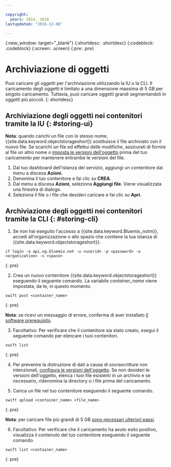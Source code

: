 ```yaml
---

copyright:
  years: 2014, 2016
lastupdated: "2016-12-06"

---
```

{:new_window: target="_blank"}
{:shortdesc: .shortdesc}
{:codeblock: .codeblock}
{:screen: .screen}
{:pre: .pre}

# Archiviazione di oggetti

Puoi caricare gli oggetti per l'archiviazione utilizzando la IU o la CLI. Il caricamento degli oggetti è limitato a una dimensione massima di 5 GB per singolo caricamento. Tuttavia, puoi caricare oggetti grandi segmentandoli in oggetti più piccoli.
{: shortdesc}


## Archiviazione degli oggetti nei contenitori tramite la IU {: #storing-ui}

**Nota**: quando carichi un file con lo stesso nome, {{site.data.keyword.objectstorageshort}} sostituisce il file archiviato con il nuovo file. Se scarichi un file ed effettui delle modifiche, assicurati di fornire al file un altro nome o [imposta le versioni dell'oggetto](/docs/services/ObjectStorage/os_versioning.html) prima del tuo caricamento per mantenere entrambe le versioni del file.


1. Dal tuo dashboard dell'istanza del servizio, aggiungi un contenitore dal menu a discesa **Azioni**. 
2. Denomina il tuo contenitore e fai clic su **CREA**.
3. Dal menu a discesa **Azioni**, seleziona **Aggiungi file**. Viene visualizzata una finestra di dialogo. 
4. Seleziona il file o i file che desideri caricare e fai clic su **Apri**.



## Archiviazione degli oggetti nei contenitori tramite la CLI {: #storing-cli}

1. Se non hai eseguito l'accesso a {{site.data.keyword.Bluemix_notm}}, accedi all'organizzazione o allo spazio che contiene la tua istanza di {{site.data.keyword.objectstorageshort}}.

  ```
  cf login -a api.ng.bluemix.net -u <userid> -p <password> -o <organization> -s <space>
  ```
  {: pre}

2. Crea un nuovo contenitore {{site.data.keyword.objectstorageshort}} eseguendo il seguente comando. La variabile *container_name* viene impostata, da te, in questo momento.

  ```
  swift post <container_name>
  ```
  {: pre}

**Nota**: se ricevi un messaggio di errore, conferma di aver installato [il software prerequisito](/docs/services/ObjectStorage/os_configuring.html#install-swift-client).

3. Facoltativo: Per verificare che il contenitore sia stato creato, esegui il seguente comando per elencare i tuoi contenitori. 

  ```
  swift list
  ```
  {: pre}

4. Per prevenire la distruzione di dati a causa di sovrascritture non intenzionali, [configura le versioni dell'oggetto](/docs/services/ObjectStorage/os_versioning.html). Se non desideri le versioni dell'oggetto, elenca i tuoi file esistenti in un archivio e se necessario, ridenomina la directory o i file prima del caricamento.

5. Carica un file nel tuo contenitore eseguendo il seguente comando.

  ```
  swift upload <container_name> <file_name>
  ```
  {: pre}

  **Nota**: per caricare file più grandi di 5 GB [sono necessari ulteriori passi](/docs/services/ObjectStorage/os_large_files.html).

6. Facoltativo: Per verificare che il caricamento ha avuto esito positivo, visualizza il contenuto del tuo contenitore eseguendo il seguente comando. 

  ```
  swift list <container_name>
  ```
  {: pre}
